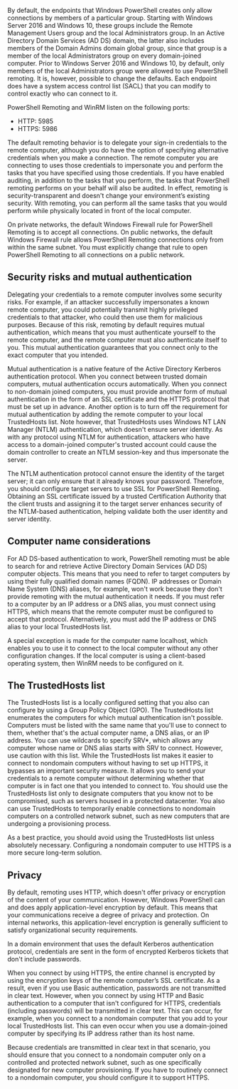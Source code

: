 By default, the endpoints that Windows PowerShell creates only allow connections by members of a particular group. Starting with Windows Server 2016 and Windows 10, these groups include the Remote Management Users group and the local Administrators group. In an Active Directory Domain Services (AD DS) domain, the latter also includes members of the Domain Admins domain global group, since that group is a member of the local Administrators group on every domain-joined computer. Prior to Windows Server 2016 and Windows 10, by default, only members of the local Administrators group were allowed to use PowerShell remoting. It is, however, possible to change the defaults. Each endpoint does have a system access control list (SACL) that you can modify to control exactly who can connect to it.

PowerShell Remoting and WinRM listen on the following ports:

+ HTTP: 5985
+ HTTPS: 5986

The default remoting behavior is to delegate your sign-in credentials to the remote computer, although you do have the option of specifying alternative credentials when you make a connection. The remote computer you are connecting to uses those credentials to impersonate you and perform the tasks that you have specified using those credentials. If you have enabled auditing, in addition to the tasks that you perform, the tasks that PowerShell remoting performs on your behalf will also be audited. In effect, remoting is security-transparent and doesn't change your environment’s existing security. With remoting, you can perform all the same tasks that you would perform while physically located in front of the local computer.

On private networks, the default Windows Firewall rule for PowerShell Remoting is to accept all connections. On public networks, the default Windows Firewall rule allows PowerShell Remoting connections only from within the same subnet. You must explicitly change that rule to open PowerShell Remoting to all connections on a public network.

## Security risks and mutual authentication
Delegating your credentials to a remote computer involves some security risks. For example, if an attacker successfully impersonates a known remote computer, you could potentially transmit highly privileged credentials to that attacker, who could then use them for malicious purposes. Because of this risk, remoting by default requires mutual authentication, which means that you must authenticate yourself to the remote computer, and the remote computer must also authenticate itself to you. This mutual authentication guarantees that you connect only to the exact computer that you intended.

Mutual authentication is a native feature of the Active Directory Kerberos authentication protocol. When you connect between trusted domain computers, mutual authentication occurs automatically. When you connect to non-domain joined computers, you must provide another form of mutual authentication in the form of an SSL certificate and the HTTPS protocol that must be set up in advance. Another option is to turn off the requirement for mutual authentication by adding the remote computer to your local TrustedHosts list. Note however, that TrustedHosts uses Windows NT LAN Manager (NTLM) authentication, which doesn't ensure server identity. As with any protocol using NTLM for authentication, attackers who have access to a domain-joined computer's trusted account could cause the domain controller to create an NTLM session-key and thus impersonate the server.

The NTLM authentication protocol cannot ensure the identity of the target server; it can only ensure that it already knows your password. Therefore, you should configure target servers to use SSL for PowerShell Remoting. Obtaining an SSL certificate issued by a trusted Certification Authority that the client trusts and assigning it to the target server enhances security of the NTLM-based authentication, helping validate both the user identity and server identity.

## Computer name considerations
For AD DS-based authentication to work, PowerShell remoting must be able to search for and retrieve Active Directory Domain Services (AD DS) computer objects. This means that you need to refer to target computers by using their fully qualified domain names (FQDN). IP addresses or Domain Name System (DNS) aliases, for example, won't work because they don't provide remoting with the mutual authentication it needs. If you must refer to a computer by an IP address or a DNS alias, you must connect using HTTPS, which means that the remote computer must be configured to accept that protocol. Alternatively, you must add the IP address or DNS alias to your local TrustedHosts list.

A special exception is made for the computer name localhost, which enables you to use it to connect to the local computer without any other configuration changes. If the local computer is using a client-based operating system, then WinRM needs to be configured on it.

## The TrustedHosts list
The TrustedHosts list is a locally configured setting that you also can configure by using a Group Policy Object (GPO). The TrustedHosts list enumerates the computers for which mutual authentication isn't possible. Computers must be listed with the same name that you'll use to connect to them, whether that's the actual computer name, a DNS alias, or an IP address. You can use wildcards to specify SRV*, which allows any computer whose name or DNS alias starts with SRV to connect. However, use caution with this list. While the TrustedHosts list makes it easier to connect to nondomain computers without having to set up HTTPS, it bypasses an important security measure. It allows you to send your credentials to a remote computer without determining whether that computer is in fact one that you intended to connect to. You should use the TrustedHosts list only to designate computers that you know not to be compromised, such as servers housed in a protected datacenter. You also can use TrustedHosts to temporarily enable connections to nondomain computers on a controlled network subnet, such as new computers that are undergoing a provisioning process.

As a best practice, you should avoid using the TrustedHosts list unless absolutely necessary. Configuring a nondomain computer to use HTTPS is a more secure long-term solution.

## Privacy
By default, remoting uses HTTP, which doesn't offer privacy or encryption of the content of your communication. However, Windows PowerShell can and does apply application-level encryption by default. This means that your communications receive a degree of privacy and protection. On internal networks, this application-level encryption is generally sufficient to satisfy organizational security requirements.

In a domain environment that uses the default Kerberos authentication protocol, credentials are sent in the form of encrypted Kerberos tickets that don't include passwords.

When you connect by using HTTPS, the entire channel is encrypted by using the encryption keys of the remote computer’s SSL certificate. As a result, even if you use Basic authentication, passwords are not transmitted in clear text. However, when you connect by using HTTP and Basic authentication to a computer that isn't configured for HTTPS, credentials (including passwords) will be transmitted in clear text. This can occur, for example, when you connect to a nondomain computer that you add to your local TrustedHosts list. This can even occur when you use a domain-joined computer by specifying its IP address rather than its host name.

Because credentials are transmitted in clear text in that scenario, you should ensure that you connect to a nondomain computer only on a controlled and protected network subnet, such as one specifically designated for new computer provisioning. If you have to routinely connect to a nondomain computer, you should configure it to support HTTPS.
